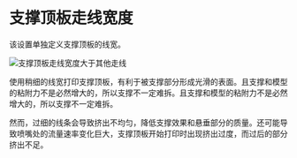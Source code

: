 支撑顶板走线宽度
====
该设置单独定义支撑顶板的线宽。

<!--screenshot {
"image_path": "support_roof_line_width.png",
"models": [
{
"script": "trash_bin_lid.scad",
"transformation": ["scale(0.5)"]
}
],
"camera_position": [-47, 79, 110],
"settings": {
"support_enable": true,
"support_roof_enable": true,
"support_roof_line_width": 0.8
},
"layer": 192,
"colours": 64
}-->
![支撑顶板走线宽度大于其他走线](../images/support_roof_line_width.png)

使用稍细的线宽打印支撑顶板，有利于被支撑部分形成光滑的表面。且支撑和模型的粘附力不是必然增大的，所以支撑不一定难拆。且支撑和模型的粘附力不是必然增大的，所以支撑不一定难拆。

然而，过细的线条会导致挤出不均匀，降低支撑效果和悬垂部分的质量。还可能导致喷嘴处的流量速率变化巨大，支撑顶板开始打印时出现挤出过度，而过后的部分挤出不足。
